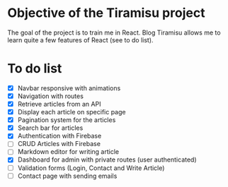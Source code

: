 # Objective of the Tiramisu project

The goal of the project is to train me in React. Blog Tiramisu allows me to learn quite a few features of React (see to do list).

# To do list

- [x] Navbar responsive with animations
- [x] Navigation with routes
- [x] Retrieve articles from an API
- [x] Display each article on specific page
- [x] Pagination system for the articles
- [x] Search bar for articles
- [x] Authentication with Firebase
- [ ] CRUD Articles with Firebase
- [ ] Markdown editor for writing article
- [x] Dashboard for admin with private routes (user authenticated)
- [ ] Validation forms (Login, Contact and Write Article)
- [ ] Contact page with sending emails